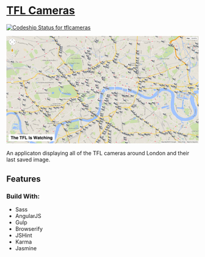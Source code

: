 # [TFL Cameras](https://tflcameras.firebaseapp.com/)

[![Codeship Status for tflcameras](https://app.codeship.com/projects/864ffb80-7638-0132-e73c-7af07ea0b4c3/status?branch=master)](https://app.codeship.com/projects/55226)

![Screenshot](public/tfl_screenshot.png)

An applicaton displaying all of the TFL cameras around London and their last saved image.

## Features

### Build With:

* Sass
* AngularJS
* Gulp
* Browserify
* JSHint
* Karma
* Jasmine
